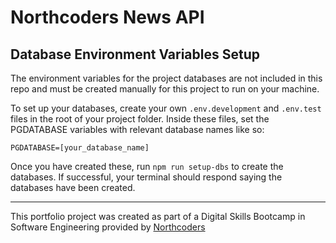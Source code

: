 # Northcoders News API

## Database Environment Variables Setup

The environment variables for the project databases are not included in this repo and must be created manually for this project to run on your machine.

To set up your databases, create your own `.env.development` and `.env.test` files in the root of your project folder. Inside these files, set the PGDATABASE variables with relevant database names like so:

`PGDATABASE=[your_database_name]`

Once you have created these, run `npm run setup-dbs` to create the databases. If successful, your terminal should respond saying the databases have been created.

---

This portfolio project was created as part of a Digital Skills Bootcamp in Software Engineering provided by [Northcoders](https://northcoders.com/)

